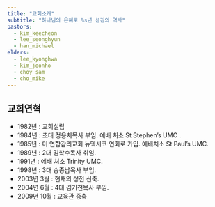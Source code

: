 ```yaml
---
title: "교회소개"
subtitle: "하나님의 은혜로 %s년 섬김의 역사"
pastors:
  - kim_keecheon
  - lee_seonghyun
  - han_michael
elders:
  - lee_kyonghwa
  - kim_joonho
  - choy_sam
  - cho_mike
---
```

<!-- {{< headshot kim_keecheon >}} -->

## 교회연혁

- 1982년 : 교회설립
- 1984년 : 초대 정용치목사 부임. 예배 처소 St Stephen’s UMC .
- 1985년 : 미 연합감리교회 뉴멕시코 연회로 가입. 예배처소 St Paul’s UMC.
- 1989년 : 2대 김학수목사 취임.
- 1991년 : 예배 처소 Trinity UMC. 
- 1998년 : 3대 송종남목사 부임.
- 2003년 3월 : 현재의 성전 신축.
- 2004년 6월 : 4대 김기천목사 부임.
- 2009년 10월 : 교육관 증축
